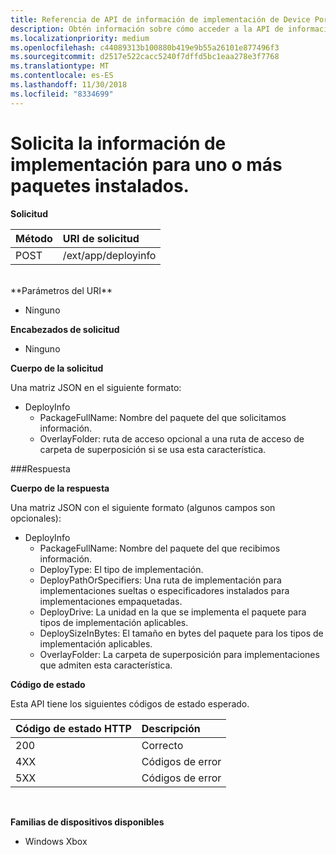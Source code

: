 ```yaml
---
title: Referencia de API de información de implementación de Device Portal
description: Obtén información sobre cómo acceder a la API de información de implementación mediante programación.
ms.localizationpriority: medium
ms.openlocfilehash: c44089313b100880b419e9b55a26101e877496f3
ms.sourcegitcommit: d2517e522cacc5240f7dffd5bc1eaa278e3f7768
ms.translationtype: MT
ms.contentlocale: es-ES
ms.lasthandoff: 11/30/2018
ms.locfileid: "8334699"
---
```

# <a name="requests-deployment-information-for-one-or-more-installed-packages"></a>Solicita la información de implementación para uno o más paquetes instalados.

**Solicitud**

Método      | URI de solicitud
:------     | :------
POST | /ext/app/deployinfo
<br />
**Parámetros del URI**

 - Ninguno

**Encabezados de solicitud**

- Ninguno

**Cuerpo de la solicitud**

Una matriz JSON en el siguiente formato:

* DeployInfo
  * PackageFullName: Nombre del paquete del que solicitamos información.
  * OverlayFolder: ruta de acceso opcional a una ruta de acceso de carpeta de superposición si se usa esta característica.

###<a name="response"></a>Respuesta

**Cuerpo de la respuesta**

Una matriz JSON con el siguiente formato (algunos campos son opcionales):

* DeployInfo
  * PackageFullName: Nombre del paquete del que recibimos información.
  * DeployType: El tipo de implementación.
  * DeployPathOrSpecifiers: Una ruta de implementación para implementaciones sueltas o especificadores instalados para implementaciones empaquetadas.
  * DeployDrive: La unidad en la que se implementa el paquete para tipos de implementación aplicables.
  * DeploySizeInBytes: El tamaño en bytes del paquete para los tipos de implementación aplicables.
  * OverlayFolder: La carpeta de superposición para implementaciones que admiten esta característica.

**Código de estado**

Esta API tiene los siguientes códigos de estado esperado.

Código de estado HTTP      | Descripción
:------     | :-----
200 | Correcto
4XX | Códigos de error
5XX | Códigos de error
<br />

**Familias de dispositivos disponibles**

* Windows Xbox